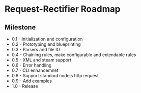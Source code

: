 # Request-Rectifier Roadmap
## Milestone
* 0.1 - Initialization and configuration
* 0.2 - Prototyping and blueprinting
* 0.3 - Parsers and file IO
* 0.4 - Chaining rules, make configurable and extendable rules
* 0.5 - XML and steam support
* 0.6 - Error handling
* 0.7 - CLI enhancemnet
* 0.8 - Support standard nodejs http request
* 0.9 - Add examples
* 1.0 - Release